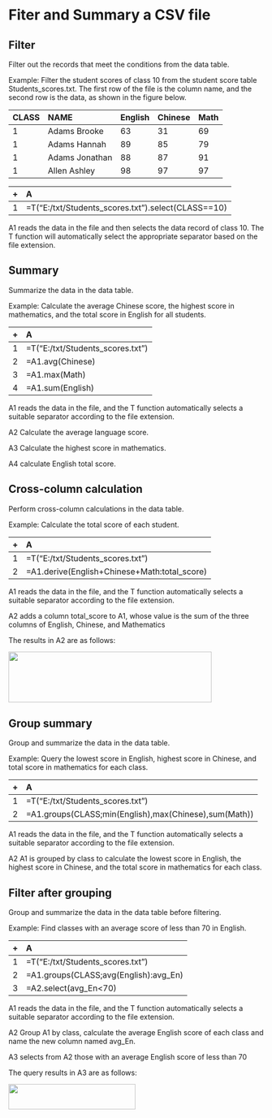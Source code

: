 # Fiter and Summary a CSV file

## Filter

Filter out the records that meet the conditions from the data table.

Example: Filter the student scores of class 10 from the student score table Students_scores.txt. The first row of the file is the column name, and the second row is the data, as shown in the figure below.

|CLASS|NAME|English|Chinese|Math|
|:-|:-|:-|:-|:-|
|1|Adams Brooke|63|31|69|
|1|Adams Hannah|89|85|79|
|1|Adams Jonathan|88|87|91|
|1|Allen Ashley|98|97|97|


|+|A|
|:-|:-|
|1|=T(“E:/txt/Students_scores.txt”).select(CLASS==10)|

A1 reads the data in the file and then selects the data record of class 10. The T function will automatically select the appropriate separator based on the file extension. 

## Summary

Summarize the data in the data table.

Example: Calculate the average Chinese score, the highest score in mathematics, and the total score in English for all students.

|+|A|
|:-|:-|
|1|=T(“E:/txt/Students_scores.txt”)|
|2|=A1.avg(Chinese)|
|3|=A1.max(Math)|
|4|=A1.sum(English)|

A1 reads the data in the file, and the T function automatically selects a suitable separator according to the file extension.  

A2 Calculate the average language score.

A3 Calculate the highest score in mathematics.  

A4 calculate English total score.

## Cross-column calculation 

Perform cross-column calculations in the data table.

Example: Calculate the total score of each student.

|+|A|
|:-|:-|
|1|=T(“E:/txt/Students_scores.txt”)|
|2|=A1.derive(English+Chinese+Math:total_score)|

A1 reads the data in the file, and the T function automatically selects a suitable separator according to the file extension.  

A2 adds a column total_score to A1, whose value is the sum of the three columns of English, Chinese, and Mathematics  

The results in A2 are as follows:

<img src="http://img.raqsoft.com.cn/uploads/0319/16161389300009086.png" width="400" height="100">

## Group summary  
Group and summarize the data in the data table.

Example: Query the lowest score in English, highest score in Chinese, and total score in mathematics for each class.

|+|A|
|:-|:-|
|1|=T(“E:/txt/Students_scores.txt”)|
|2|=A1.groups(CLASS;min(English),max(Chinese),sum(Math))|

A1 reads the data in the file, and the T function automatically selects a suitable separator according to the file extension.  

A2 A1 is grouped by class to calculate the lowest score in English, the highest score in Chinese, and the total score in mathematics for each class. 

## Filter after grouping

Group and summarize the data in the data table before filtering.

Example: Find classes with an average score of less than 70 in English.

|+|A|
|:-|:-|
|1|=T(“E:/txt/Students_scores.txt”)|
|2|=A1.groups(CLASS;avg(English):avg_En)|
|3|=A2.select(avg_En<70)|

A1 reads the data in the file, and the T function automatically selects a suitable separator according to the file extension.  

A2 Group A1 by class, calculate the average English score of each class and name the new column named avg_En.  

A3 selects from A2 those with an average English score of less than 70  

The query results in A3 are as follows:

<img src="http://img.raqsoft.com.cn/uploads/0319/16161389470007bb0.png" width="250" height="50">


